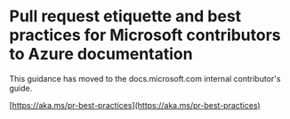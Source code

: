 # <a name="pull-request-etiquette-and-best-practices-for-microsoft-contributors-to-azure-documentation"></a>Pull request etiquette and best practices for Microsoft contributors to Azure documentation

This guidance has moved to the docs.microsoft.com internal contributor's guide.

[https://aka.ms/pr-best-practices](https://aka.ms/pr-best-practices)
